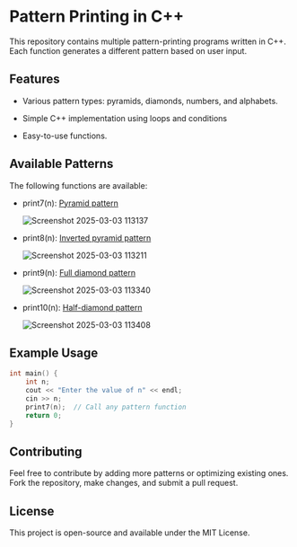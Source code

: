 # Pattern Printing in C++

This repository contains multiple pattern-printing programs written in C++. Each function generates a different pattern based on user input.

## Features

 - Various pattern types: pyramids, diamonds, numbers, and alphabets.
 - Simple C++ implementation using loops and conditions
 
 - Easy-to-use functions.


## Available Patterns

The following functions are available:

- print7(n): [Pyramid pattern](https://github.com/shrey-s12/Pattern-Programs/blob/aff2d91e471fee90750dcfaee1ee228cf7f8d88e/patterns.cpp#L4)

  ![Screenshot 2025-03-03 113137](https://github.com/user-attachments/assets/28eb95a4-5b01-4001-825d-50d03ec89fba)
- print8(n): [Inverted pyramid pattern](https://github.com/shrey-s12/Pattern-Programs/blob/aff2d91e471fee90750dcfaee1ee228cf7f8d88e/patterns.cpp#L20)

  ![Screenshot 2025-03-03 113211](https://github.com/user-attachments/assets/5071ca8f-fc96-4f88-8748-49fb1da5333e)

- print9(n): [Full diamond pattern](https://github.com/shrey-s12/Pattern-Programs/blob/aff2d91e471fee90750dcfaee1ee228cf7f8d88e/patterns.cpp#L36)

  ![Screenshot 2025-03-03 113340](https://github.com/user-attachments/assets/7d351b0f-85ac-4ae5-baf5-d5e2f49c7f93)

- print10(n): [Half-diamond pattern](https://github.com/shrey-s12/Pattern-Programs/blob/bd2219d83844dd1489aa5a190e8440cc2d1621ec/patterns.cpp#L64)

  ![Screenshot 2025-03-03 113408](https://github.com/user-attachments/assets/da562e34-f518-4d8c-9710-f428aa491256)



## Example Usage

```C++
int main() {
    int n;
    cout << "Enter the value of n" << endl;
    cin >> n;
    print7(n);  // Call any pattern function
    return 0;
}
```

## Contributing

Feel free to contribute by adding more patterns or optimizing existing ones. Fork the repository, make changes, and submit a pull request.

## License

This project is open-source and available under the MIT License.
